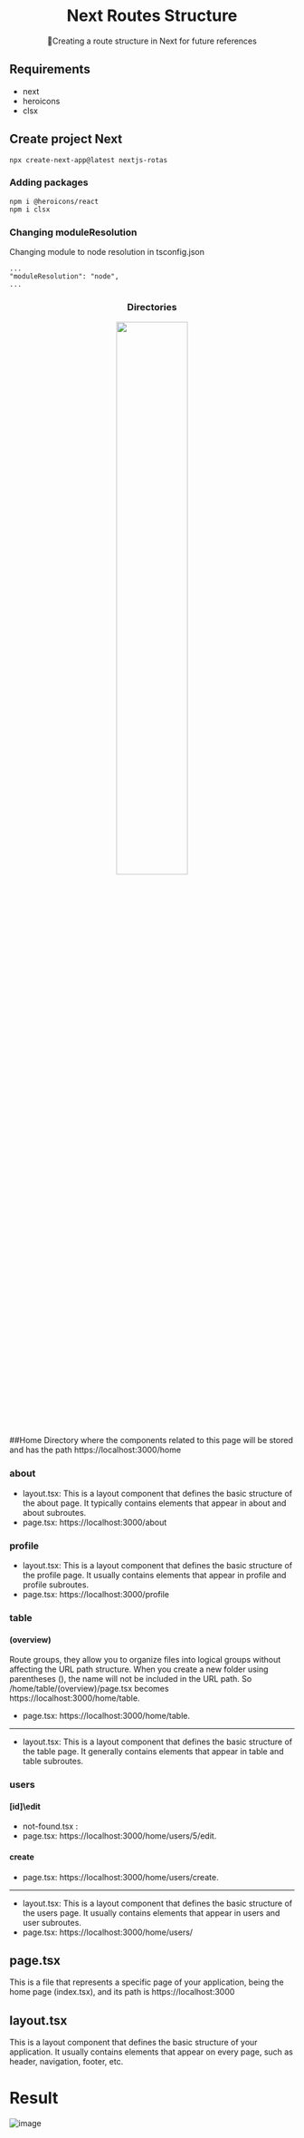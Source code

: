 <H1 align="center"> Next Routes Structure </H1>
<p align="center">🚀Creating a route structure in Next for future references</p>


## Requirements
- next
- heroicons
- clsx


## Create project Next

```
npx create-next-app@latest nextjs-rotas
```

### Adding packages

```
npm i @heroicons/react
npm i clsx
```

### Changing moduleResolution

Changing module to node resolution in tsconfig.json

```
...
"moduleResolution": "node",
...
```

<div align="center">
 <h3> Directories </h3>
 <img src="https://github.com/lucasmargui/React_Estrutura_Rotas/assets/157809964/769d3268-1027-454a-b06d-00da43230afd" style="width:50%">
</div>

##Home
 Directory where the components related to this page will be stored and has the path https://localhost:3000/home

### about
 - layout.tsx: This is a layout component that defines the basic structure of the about page. It typically contains elements that appear in about and about subroutes.
 - page.tsx: https://localhost:3000/about
### profile
 - layout.tsx: This is a layout component that defines the basic structure of the profile page. It usually contains elements that appear in profile and profile subroutes.
 - page.tsx: https://localhost:3000/profile

### table

 #### (overview)
 Route groups, they allow you to organize files into logical groups without affecting the URL path structure. When you create a new folder using parentheses (), the name will not be included in the URL path. So /home/table/(overview)/page.tsx becomes https://localhost:3000/home/table.

 - page.tsx: https://localhost:3000/home/table.

------------------------------------

 - layout.tsx: This is a layout component that defines the basic structure of the table page. It generally contains elements that appear in table and table subroutes.

### users

 #### [id]\edit
 - not-found.tsx :
 - page.tsx: https://localhost:3000/home/users/5/edit.
 #### create
 - page.tsx: https://localhost:3000/home/users/create.

------------------------------------

 - layout.tsx: This is a layout component that defines the basic structure of the users page. It usually contains elements that appear in users and user subroutes.
 - page.tsx: https://localhost:3000/home/users/

## page.tsx

This is a file that represents a specific page of your application, being the home page (index.tsx), and its path is https://localhost:3000

## layout.tsx

This is a layout component that defines the basic structure of your application. It usually contains elements that appear on every page, such as header, navigation, footer, etc.


# Result

![image](https://github.com/lucasmargui/React_Estrutura_Rotas/assets/157809964/6d6d2bfc-6fc0-4f1f-ae73-97a962d3c528)
